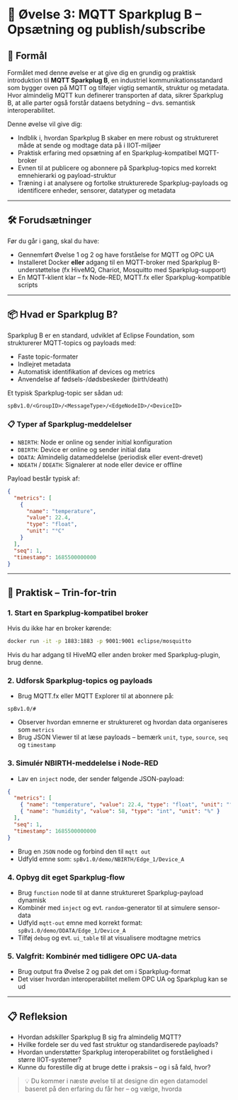 # 🧪 Øvelse 3: MQTT Sparkplug B – Opsætning og publish/subscribe

## 🎯 Formål
Formålet med denne øvelse er at give dig en grundig og praktisk introduktion til **MQTT Sparkplug B**, en industriel kommunikationsstandard som bygger oven på MQTT og tilføjer vigtig semantik, struktur og metadata. Hvor almindelig MQTT kun definerer transporten af data, sikrer Sparkplug B, at alle parter også forstår dataens betydning – dvs. semantisk interoperabilitet.

Denne øvelse vil give dig:
- Indblik i, hvordan Sparkplug B skaber en mere robust og struktureret måde at sende og modtage data på i IIOT-miljøer
- Praktisk erfaring med opsætning af en Sparkplug-kompatibel MQTT-broker
- Evnen til at publicere og abonnere på Sparkplug-topics med korrekt emnehierarki og payload-struktur
- Træning i at analysere og fortolke strukturerede Sparkplug-payloads og identificere enheder, sensorer, datatyper og metadata

---

## 🛠️ Forudsætninger
Før du går i gang, skal du have:
- Gennemført Øvelse 1 og 2 og have forståelse for MQTT og OPC UA
- Installeret Docker **eller** adgang til en MQTT-broker med Sparkplug B-understøttelse (fx HiveMQ, Chariot, Mosquitto med Sparkplug-support)
- En MQTT-klient klar – fx Node-RED, MQTT.fx eller Sparkplug-kompatible scripts

---

## 📦 Hvad er Sparkplug B?
Sparkplug B er en standard, udviklet af Eclipse Foundation, som strukturerer MQTT-topics og payloads med:
- Faste topic-formater
- Indlejret metadata
- Automatisk identifikation af devices og metrics
- Anvendelse af fødsels-/dødsbeskeder (birth/death)

Et typisk Sparkplug-topic ser sådan ud:
```
spBv1.0/<GroupID>/<MessageType>/<EdgeNodeID>/<DeviceID>
```

### 📋 Typer af Sparkplug-meddelelser
- `NBIRTH`: Node er online og sender initial konfiguration
- `DBIRTH`: Device er online og sender initial data
- `DDATA`: Almindelig datameddelelse (periodisk eller event-drevet)
- `NDEATH` / `DDEATH`: Signalerer at node eller device er offline

Payload består typisk af:
```json
{
  "metrics": [
    {
      "name": "temperature",
      "value": 22.4,
      "type": "float",
      "unit": "°C"
    }
  ],
  "seq": 1,
  "timestamp": 1685500000000
}
```

---

## 🔧 Praktisk – Trin-for-trin

### 1. Start en Sparkplug-kompatibel broker
Hvis du ikke har en broker kørende:
```bash
docker run -it -p 1883:1883 -p 9001:9001 eclipse/mosquitto
```
Hvis du har adgang til HiveMQ eller anden broker med Sparkplug-plugin, brug denne.

### 2. Udforsk Sparkplug-topics og payloads
- Brug MQTT.fx eller MQTT Explorer til at abonnere på:
```
spBv1.0/#
```
- Observer hvordan emnerne er struktureret og hvordan data organiseres som `metrics`
- Brug JSON Viewer til at læse payloads – bemærk `unit`, `type`, `source`, `seq` og `timestamp`

### 3. Simulér NBIRTH-meddelelse i Node-RED
- Lav en `inject` node, der sender følgende JSON-payload:
```json
{
  "metrics": [
    { "name": "temperature", "value": 22.4, "type": "float", "unit": "°C" },
    { "name": "humidity", "value": 58, "type": "int", "unit": "%" }
  ],
  "seq": 1,
  "timestamp": 1685500000000
}
```
- Brug en `JSON` node og forbind den til `mqtt out`
- Udfyld emne som: `spBv1.0/demo/NBIRTH/Edge_1/Device_A`

### 4. Opbyg dit eget Sparkplug-flow
- Brug `function` node til at danne struktureret Sparkplug-payload dynamisk
- Kombinér med `inject` og evt. `random`-generator til at simulere sensor-data
- Udfyld `mqtt-out` emne med korrekt format: `spBv1.0/demo/DDATA/Edge_1/Device_A`
- Tilføj `debug` og evt. `ui_table` til at visualisere modtagne metrics

### 5. Valgfrit: Kombinér med tidligere OPC UA-data
- Brug output fra Øvelse 2 og pak det om i Sparkplug-format
- Det viser hvordan interoperabilitet mellem OPC UA og Sparkplug kan se ud

---

## 📋 Refleksion
- Hvordan adskiller Sparkplug B sig fra almindelig MQTT?
- Hvilke fordele ser du ved fast struktur og standardiserede payloads?
- Hvordan understøtter Sparkplug interoperabilitet og forståelighed i større IIOT-systemer?
- Kunne du forestille dig at bruge dette i praksis – og i så fald, hvor?

> 💡 Du kommer i næste øvelse til at designe din egen datamodel baseret på den erfaring du får her – og vælge, hvorda

